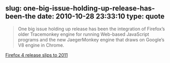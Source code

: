 slug: one-big-issue-holding-up-release-has-been-the
date: 2010-10-28 23:33:10
type: quote
---

> One big issue holding up release has been the integration of Firefox’s older Tracemonkey engine for running Web-based JavaScript programs and the new JaegerMonkey engine that draws on Google’s V8 engine in Chrome.

[Firefox 4 release slips to 2011](http://news.cnet.com/8301-30685_3-20021005-264.html?part=rss&tag=feed&subj=Webware)
